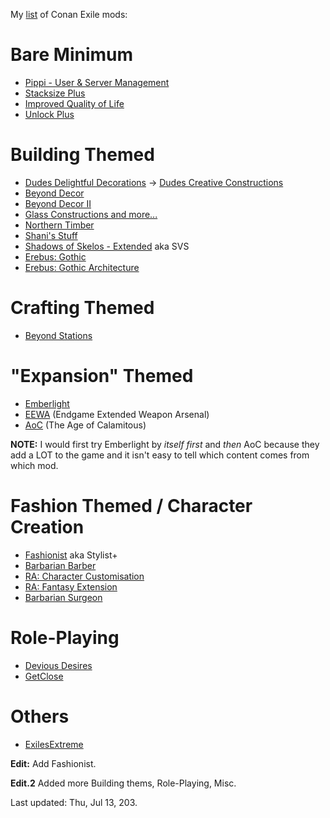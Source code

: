 My [list](https://www.reddit.com/r/ConanExiles/comments/14k8ihi/what_are_the_must_have_mods/jpqdokw/) of Conan Exile mods:

# Bare Minimum

* [Pippi - User & Server Management](https://steamcommunity.com/sharedfiles/filedetails/?id=880454836)
* [Stacksize Plus](https://steamcommunity.com/sharedfiles/filedetails/?id=1396310739)
* [Improved Quality of Life](https://steamcommunity.com/sharedfiles/filedetails/?id=2275543723)
* [Unlock Plus](https://steamcommunity.com/sharedfiles/filedetails/?id=877108545)

# Building Themed

* [Dudes Delightful Decorations](https://steamcommunity.com/sharedfiles/filedetails/?id=1934607107) -> [Dudes Creative Constructions](https://steamcommunity.com/sharedfiles/filedetails/?id=2806095907)
* [Beyond Decor](https://steamcommunity.com/sharedfiles/filedetails/?id=2474566370)
* [Beyond Decor II](https://steamcommunity.com/sharedfiles/filedetails/?id=2752945598)
* [Glass Constructions and more...](https://steamcommunity.com/sharedfiles/filedetails/?id=901911361)
* [Northern Timber](https://steamcommunity.com/sharedfiles/filedetails/?id=1928978003)
* [Shani's Stuff](https://steamcommunity.com/sharedfiles/filedetails/?id=1815573406)
* [Shadows of Skelos - Extended](https://steamcommunity.com/sharedfiles/filedetails/?id=1705201022) aka SVS
* [Erebus: Gothic](https://steamcommunity.com/sharedfiles/filedetails/?id=2686032948)
* [Erebus: Gothic Architecture](https://steamcommunity.com/sharedfiles/filedetails/?id=2686090605)

# Crafting Themed

* [Beyond Stations](https://steamcommunity.com/sharedfiles/filedetails/?id=2644416526)

# "Expansion" Themed

* [Emberlight](https://steamcommunity.com/sharedfiles/filedetails/?id=1369802940)
* [EEWA](https://steamcommunity.com/sharedfiles/filedetails/?id=1734383367) (Endgame Extended Weapon Arsenal)
* [AoC](https://steamcommunity.com/sharedfiles/filedetails/?id=1113901982) (The Age of Calamitous)

**NOTE:** I would first try Emberlight by _itself first_ and _then_ AoC because they add a LOT to the game and it isn't easy to tell which content comes from which mod.

# Fashion Themed / Character Creation

* [Fashionist](https://steamcommunity.com/sharedfiles/filedetails/?id=1159180273) aka Stylist+
* [Barbarian Barber](https://steamcommunity.com/sharedfiles/filedetails/?id=2050780234)
* [RA: Character Customisation](https://steamcommunity.com/sharedfiles/filedetails/?id=1542041983)
* [RA: Fantasy Extension](https://steamcommunity.com/sharedfiles/filedetails/?id=2128436572)
* [Barbarian Surgeon](https://steamcommunity.com/sharedfiles/filedetails/?id=2275573619)

# Role-Playing

* [Devious Desires](https://steamcommunity.com/sharedfiles/filedetails/?id=2300463941)
* [GetClose ](https://steamcommunity.com/sharedfiles/filedetails/?id=2259976102)

# Others

* [ExilesExtreme](https://steamcommunity.com/sharedfiles/filedetails/?id=933782986)

**Edit:** Add Fashionist.

**Edit.2** Added more Building thems, Role-Playing, Misc.

Last updated: Thu, Jul 13, 203.

